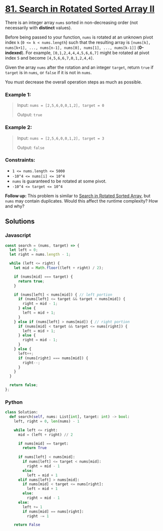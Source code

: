 # [81. Search in Rotated Sorted Array II](https://leetcode.com/problems/search-in-rotated-sorted-array-ii/description/)

There is an integer array `nums` sorted in non-decreasing order (not necessarily with **distinct** values).

Before being passed to your function, `nums` is rotated at an unknown pivot index `k` (`0 <= k < nums.length`) such that the resulting array is `[nums[k], nums[k+1], ..., nums[n-1], nums[0], nums[1], ..., nums[k-1]]` (**0-indexed**). For example, `[0,1,2,4,4,4,5,6,6,7]` might be rotated at pivot index `5` and become `[4,5,6,6,7,0,1,2,4,4]`.

Given the array `nums` after the rotation and an integer `target`, return `true` if `target` is in `nums`, or `false` if it is not in `nums`.

You must decrease the overall operation steps as much as possible.


### Example 1:
> Input: `nums = [2,5,6,0,0,1,2], target = 0`
>
> Output: `true`


### Example 2:
> Input: `nums = [2,5,6,0,0,1,2], target = 3`
>
> Output: `false`
 

### Constraints:
- `1 <= nums.length <= 5000`
- `-10^4 <= nums[i] <= 10^4`
- `nums` is guaranteed to be rotated at some pivot.
- `-10^4 <= target <= 10^4`


**Follow up:** This problem is similar to [Search in Rotated Sorted Array](https://leetcode.com/problems/search-in-rotated-sorted-array/description/), but `nums` may contain duplicates. Would this affect the runtime complexity? How and why?



## Solutions

### Javascript
```javascript
const search = (nums, target) => {
  let left = 0;
  let right = nums.length - 1;

  while (left <= right) {
    let mid = Math.floor((left + right) / 2);

    if (nums[mid] === target) {
      return true;
    }

    if (nums[left] < nums[mid]) { // left portion
      if (nums[left] <= target && target < nums[mid]) {
        right = mid - 1;
      } else {
        left = mid + 1;
      }
    } else if (nums[left] > nums[mid]) { // right portion
      if (nums[mid] < target && target <= nums[right]) {
        left = mid + 1;
      } else {
        right = mid - 1;
      }
    } else {
      left++;
      if (nums[right] === nums[mid]) {
        right--;
      }
    }
  }

  return false;  
};
```

### Python
```python
class Solution:
  def search(self, nums: List[int], target: int) -> bool:
    left, right = 0, len(nums) - 1

    while left <= right:
      mid = (left + right) // 2

      if nums[mid] == target:
        return True
      
      if nums[left] < nums[mid]:
        if nums[left] <= target < nums[mid]:
          right = mid - 1
        else:
          left = mid + 1
      elif nums[left] > nums[mid]:
        if nums[mid] < target <= nums[right]:
          left = mid + 1
        else:
          right = mid - 1
      else:
        left += 1
        if nums[mid] == nums[right]:
          right -= 1

    return False
```